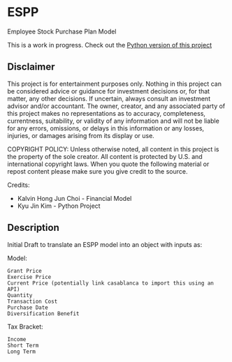 # ESPP # 
Employee Stock Purchase Plan Model

This is a work in progress. Check out the [Python version of this project](https://github.com/KJKimCE/ESPP-Python)

## Disclaimer ##
This project is for entertainment purposes only. Nothing in this project can be considered advice or guidance for investment decisions or, for that matter, any other decisions. If uncertain, always consult an investment advisor and/or accountant. The owner, creator, and any associated party of this project makes no representations as to accuracy, completeness, currentness, suitability, or validity of any information and will not be liable for any errors, omissions, or delays in this information or any losses, injuries, or damages arising from its display or use.

COPYRIGHT POLICY: Unless otherwise noted, all content in this project is the property of the sole creator. All content is protected by U.S. and international copyright laws. When you quote the following material or repost content please make sure you give credit to the source.

Credits:
- Kalvin Hong Jun Choi - Financial Model
- Kyu Jin Kim - Python Project

## Description ##
Initial Draft to translate an ESPP model into an object with inputs as:

Model:

    Grant Price
    Exercise Price
    Current Price (potentially link casablanca to import this using an API)
    Quantity
    Transaction Cost
    Purchase Date
    Diversification Benefit

Tax Bracket:

    Income
    Short Term
    Long Term

